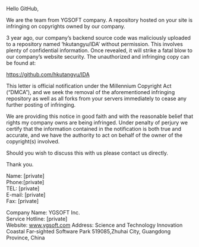 Hello GitHub,  

We are the team from YGSOFT company. A repository hosted on your site is infringing on copyrights owned by our company.  

3 year ago, our company’s backend source code was maliciously uploaded to a repository named ‘hkutangyu/IDA’ without permission. This involves plenty of confidential information. Once revealed, it will strike a fatal blow to our company’s website security. The unauthorized and infringing copy can be found at:  

https://github.com/hkutangyu/IDA  

This letter is official notification under the Millennium Copyright Act (“DMCA”), and we seek the removal of the aforementioned infringing repository as well as all forks from your servers immediately to cease any further posting of infringing.    

We are providing this notice in good faith and with the reasonable belief that rights my company owns are being infringed. Under penalty of perjury we certify that the information contained in the notification is both true and accurate, and we have the authority to act on behalf of the owner of the copyright(s) involved.  

Should you wish to discuss this with us please contact us directly.  

Thank you.  

Name: [private]  
Phone:[private]  
TEL: [private]  
E-mail: [private]  
Fax: [private]  

Company Name: YGSOFT Inc.   
Service Hotline: [private]    
Website: www.ygsoft.com 
Address: Science and Technology Innovation Coastal Far-sighted Software Park 519085,Zhuhai City, Guangdong Province, China
